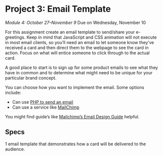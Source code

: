 # Project 3: Email Template
_Module 4: October 27–November 9_
Due on Wednesday, November 10

For this assignment create an email template to send/share your e-greetings. Keep in mind that JavaScript and CSS animation will not execute in most email clients, so you’ll need an email to let someone know they’ve received a card and then direct them to the webpage to see the card in action. Focus on what will entice someone to click through to the actual card.

A good place to start is to sign up for some product emails to see what they have in common and to determine what might need to be unique for your particular brand concept.

You can choose how you want to implement the email. Some options include:
- Can use [PHP to send an email](https://css-tricks.com/sending-nice-html-email-with-php/)
- Can use a service like [MailChimp](https://mailchimp.com/)

You might find guide’s like [Mailchimp’s Email Design Guide](https://mailchimp.com/email-design-guide/) helpful. 

## Specs
1 email template that demonstrates how a card will be delivered to the audience.

